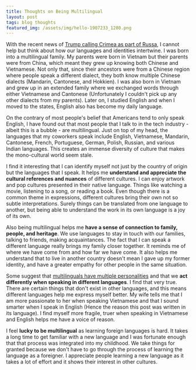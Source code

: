 ```yaml
---
title: Thoughts on Being Multilingual
layout: post
tags: blog thoughts
featured_img: /assets/img/hello-1907233_1280.png
---
```


With the recent news of [Trump calling Crimea as part of Russa](http://www.businessinsider.com/trump-claims-crimea-is-part-of-russia-since-people-speak-russian-g7-summit-2018-6), I cannot help but think about how our languages and identities intertwine. I was born into a multilingual family. My parents were born in Vietnam but their parents were from China, which meant they grew up knowing both Chinese and Vietnamese. Not only that, since their ancestors were from a Chinese region where people speak a different dialect, they both know multiple Chinese dialects (Mandarin, Cantonese, and Hokkien). I was also born in Vietnam and grew up in an extended family where we exchanged words through either Vietnamese and Cantonese (Unfortunately I couldn't pick up any other dialects from my parents). Later on,  I studied English and when I moved to the states, English also has become my daily language.

On the contrary of most people's belief that Americans tend to only speak English, I have found out that most people that I talk to in the tech industry - albeit this is a bubble - are multilingual. Just on top of my head, the languages that my coworkers speak include English, Vietnamese, Mandarin, Cantonese, French, Portuguese, German, Polish, Russian, and various Indian languages. This creates an immense diversity of culture that makes the mono-cultural world seem stale.

I find it interesting that I can identify myself not just by the country of origin but the languages that I speak. It helps me **understand and appreciate the cultural references and nuances** of different cultures. I can enjoy artwork and pop cultures presented in their native language. Things like watching a movie, listening to a song, or reading a book. Even though there is a common theme in expressions, different cultures bring their own not so subtle interpretations. Surely things can be translated from one language to another, but being able to understand the work in its own language is a joy of its own.

Also being multilingual helps me **have a sense of connection to family, people, and heritage**. We use languages to stay in touch with our families, talking to friends, making acquaintances. The fact that I can speak a different language really brings my family closer together. It reminds me of where we have come from and how far we have come. It also helps me understand that to live in another country doesn't mean I gave up my former identity,  and have a greater empathy for other people in the same situation.

Some suggest that [multilinguals have multiple personalities](https://newrepublic.com/article/117485/multilinguals-have-multiple-personalities) and that we **act differently when speaking in different languages**. I find that very true. There are certain things that don't exist in other languages, and this means different languages help me express myself better. My wife tells me that I am more passionate to her when speaking Vietnamese and that I sound smarter when I speak in English (Hence the reason this post was written in its language). I find myself more fragile, truer when speaking in Vietnamese and English helps me have a voice of reason.

I feel **lucky to be multilingual** as learning foreign languages is hard. It takes a long time to get familiar with a new language and I was fortunate enough that that process was integrated into my childhood. We take things for granted because we don't have to go through the process of learning the language as a foreigner.  I appreciate people learning a new language as it takes a lot of effort and it shows their interest in other cultures.
